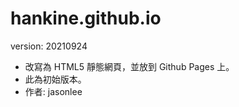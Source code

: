 # hankine.github.io

version: 20210924

* 改寫為 HTML5 靜態網頁，並放到 Github Pages 上。
* 此為初始版本。
* 作者: jasonlee

